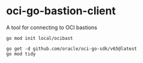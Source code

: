 # oci-go-bastion-client
A tool for connecting to OCI bastions

```
go mod init local/ocibast
```

```
go get -d github.com/oracle/oci-go-sdk/v65@latest
go mod tidy
```
